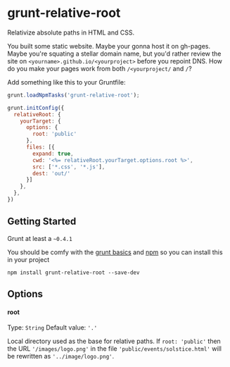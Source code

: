 # grunt-relative-root

Relativize absolute paths in HTML and CSS.

You built some static website.  Maybe your gonna host it on gh-pages.  Maybe you're squating a stellar domain name, but you'd rather review the site on `<yourname>.github.io/<yourproject>` before you repoint DNS.  How do you make your pages work from both `/<yourproject/` and `/`?

Add something like this to your Gruntfile:

```js
grunt.loadNpmTasks('grunt-relative-root');

grunt.initConfig({
  relativeRoot: {
    yourTarget: {
      options: {
        root: 'public'
      },
      files: [{
        expand: true,
        cwd: '<%= relativeRoot.yourTarget.options.root %>',
        src: ['*.css', '*.js'],
        dest: 'out/'
      }]
    },
  },
})
```
## Getting Started
Grunt at least a `~0.4.1`

You should be comfy with the [grunt basics](http://gruntjs.com/getting-started) and [npm](https://npmjs.org/doc/README.html) so you can install this in your project

```shell
npm install grunt-relative-root --save-dev
```

## Options

#### root
Type: `String`
Default value: `'.'`

Local directory used as the base for relative paths. If `root: 'public'` then the URL `'/images/logo.png'` in the file `'public/events/solstice.html'` will be rewritten as `'../image/logo.png'`.
